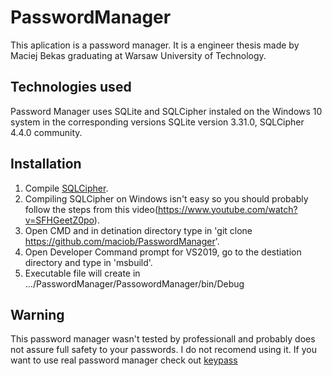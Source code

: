 # PasswordManager
This aplication is a password manager.
It is a engineer thesis made by Maciej Bekas graduating at Warsaw University of Technology. 
## Technologies used
Password Manager uses SQLite and SQLCipher instaled on the Windows 10 system in the corresponding versions SQLite version 3.31.0, SQLCipher 4.4.0 community.
## Installation
1. Compile [SQLCipher](https://www.zetetic.net/sqlcipher/open-source/).
2. Compiling SQLCipher on Windows isn't easy so you should probably follow the steps from this video(https://www.youtube.com/watch?v=SFHGeetZ0po).
3. Open CMD and in detination directory type in 'git clone https://github.com/maciob/PasswordManager'.
4. Open Developer Command prompt for VS2019, go to the destiation directory and type in 'msbuild'.
5. Executable file will create in .../PasswordManager/PassowordManager/bin/Debug
## Warning
This password manager wasn't tested by professionall and probably does not assure full safety to your passwords.
I do not recomend using it. If you want to use real password manager check out [keypass](https://keepass.info)
